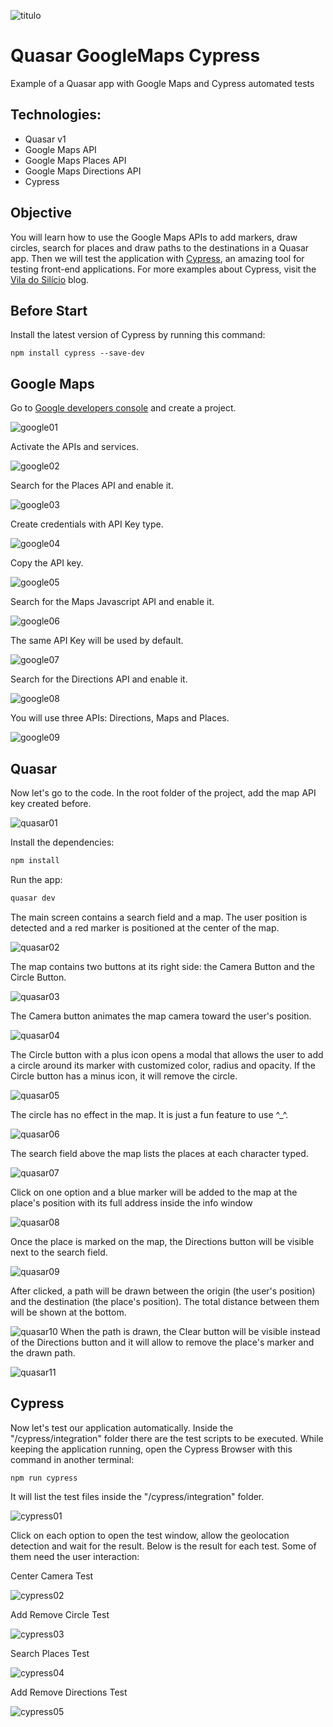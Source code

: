 ![titulo](/docs/titulo.JPG)

# Quasar GoogleMaps Cypress

Example of a Quasar app with Google Maps and Cypress automated tests

## Technologies:

- Quasar v1
- Google Maps API
- Google Maps Places API
- Google Maps Directions API
- Cypress

## Objective

You will learn how to use the Google Maps APIs to add markers, draw circles, search for places and draw paths to the destinations in a Quasar app. Then we will test the application with [Cypress](https://www.cypress.io/), an amazing tool for testing front-end applications. For more examples about Cypress, visit the [Vila do Silício](http://viladosilicio.com.br/testes-e2e-com-cypress-no-quasar-framework/) blog.

## Before Start

Install the latest version of Cypress by running this command:

```batch
npm install cypress --save-dev
```

## Google Maps

Go to [Google developers console](https://console.developers.google.com/) and create a project.

![google01](/docs/google01.JPG)

Activate the APIs and services.

![google02](/docs/google02.JPG)

Search for the Places API and enable it.

![google03](/docs/google03.JPG)

Create credentials with API Key type.

![google04](/docs/google04.JPG)

Copy the API key.

![google05](/docs/google05.JPG)

Search for the Maps Javascript API and enable it.

![google06](/docs/google06.JPG)

The same API Key will be used by default.

![google07](/docs/google07.JPG)

Search for the Directions API and enable it.

![google08](/docs/google08.JPG)

You will use three APIs: Directions, Maps and Places.

![google09](/docs/google09.JPG)

## Quasar

Now let's go to the code.
In the root folder of the project, add the map API key created before.

![quasar01](/docs/quasar01.JPG)

Install the dependencies:

```bash
npm install
```

Run the app:

```bash
quasar dev
```

The main screen contains a search field and a map. The user position is detected and a red marker is positioned at the center of the map.

![quasar02](/docs/quasar02.JPG)

The map contains two buttons at its right side: the Camera Button and the Circle Button.

![quasar03](/docs/quasar03.JPG)

The Camera button animates the map camera toward the user's position.

![quasar04](/docs/quasar04.JPG)

The Circle button with a plus icon opens a modal that allows the user to add a circle around its marker with customized color, radius and opacity. If the Circle button has a minus icon, it will remove the circle.

![quasar05](/docs/quasar05.JPG)

The circle has no effect in the map. It is just a fun feature to use ^\_^.

![quasar06](/docs/quasar06.JPG)

The search field above the map lists the places at each character typed.

![quasar07](/docs/quasar07.JPG)

Click on one option and a blue marker will be added to the map at the place's position with its full address inside the info window

![quasar08](/docs/quasar08.JPG)

Once the place is marked on the map, the Directions button will be visible next to the search field.

![quasar09](/docs/quasar09.JPG)

After clicked, a path will be drawn between the origin (the user's position) and the destination (the place's position).
The total distance between them will be shown at the bottom.

![quasar10](/docs/quasar10.JPG)
When the path is drawn, the Clear button will be visible instead of the Directions button and it will allow to remove the place's marker and the drawn path.

![quasar11](/docs/quasar11.JPG)

## Cypress

Now let's test our application automatically.
Inside the "/cypress/integration" folder there are the test scripts to be executed.
While keeping the application running, open the Cypress Browser with this command in another terminal:

```batch
npm run cypress
```

It will list the test files inside the "/cypress/integration" folder.

![cypress01](/docs/cypress01.JPG)

Click on each option to open the test window, allow the geolocation detection and wait for the result.
Below is the result for each test. Some of them need the user interaction:

Center Camera Test

![cypress02](/docs/cypress02.JPG)

Add Remove Circle Test

![cypress03](/docs/cypress03.JPG)

Search Places Test

![cypress04](/docs/cypress04.JPG)

Add Remove Directions Test

![cypress05](/docs/cypress05.JPG)
